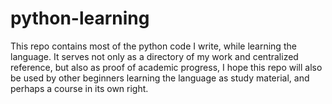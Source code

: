 # python-learning
This repo contains most of the python code I write, while learning the language. It serves not only as a directory of my work and centralized reference, but also as proof of academic progress, I hope this repo will also be used by other beginners learning the language as study material, and perhaps a course in its own right.
